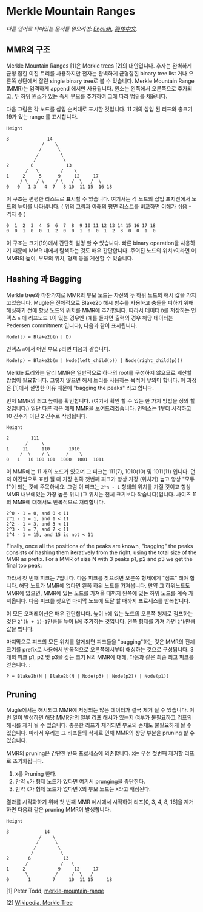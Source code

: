 # Merkle Mountain Ranges

*다른 언어로 되어있는 문서를 읽으려면: [English](../mmr.md), [简体中文](mmr_ZH-CN.md).*

## MMR의 구조

Merkle Mountain Ranges [1]은 Merkle trees [2]의 대안입니다. 후자는 완벽하게 균형 잡힌 이진 트리를 사용하지만 전자는 완벽하게 균형잡힌 binary tree list 거나 오른쪽 상단에서 잘린 single binary tree로 볼 수 있습니다. Merkle Mountain Range (MMR)는 엄격하게 append 에서만 사용됩니다. 원소는 왼쪽에서 오른쪽으로 추가되고, 두 하위 원소가 있는 즉시 부모를 추가하여 그에 따라 범위를 채웁니다.

다음 그림은 각 노드를 삽입 순서대로 표시한 것입니다. 11 개의 삽입 된 리프와 총크기 19가 있는 range 를 표시합니다.

```
Height

3              14
             /    \
            /      \
           /        \
          /          \
2        6            13
       /   \        /    \
1     2     5      9     12     17
     / \   / \    / \   /  \   /  \
0   0   1 3   4  7   8 10  11 15  16 18
```

이 구조는 편평한 리스트로 표시할 수 있습니다. 여기서는 각 노드의 삽입 포지션에서 노드의 높이를 나타냅니다. ( 위의 그림과 아래의 평면 리스트를 비교하면 이해가 쉬움 - 역자 주 )

```
0  1  2  3  4  5  6  7  8  9 10 11 12 13 14 15 16 17 18
0  0  1  0  0  1  2  0  0  1  0  0  1  2  3  0  0  1  0
```

이 구조는 크기(19)에서 간단히 설명 할 수 있습니다. 빠른 binary operation을 사용하기 때문에 MMR 내에서 탐색하는 것도 매우 간단합니다. 주어진 노드의 위치`n`이라면 이 MMR의 높이, 부모의 위치, 형제 등을 계산할 수 있습니다.

## Hashing 과 Bagging

Merkle tree와 마찬가지로 MMR의 부모 노드는 자신의 두 하위 노드의 해시 값을 가지고있습니다. Mugle은 전체적으로 Blake2b 해시 함수를 사용하고 충돌을 피하기 위해 해싱하기 전에 항상 노드의 위치를 ​​MMR에 추가합니다. 따라서 데이터 `D`를 저장하는 인덱스 ​`n` 에 리프노드 `l`이 있는 경우엔  (예를 들자면 출력의 경우 해당 데이터는 Pedersen commitment 입니다), 다음과 같이 표시됩니다.

```
Node(l) = Blake2b(n | D)
```

인덱스 `m`에서 어떤 부모 `p`라면 다음과 같습니다.

```
Node(p) = Blake2b(m | Node(left_child(p)) | Node(right_child(p)))
```

Merkle 트리와는 달리 MMR은 일반적으로 하나의 root를 구성하지 않으므로 계산할 방법이 필요합니다. 그렇지 않으면 해시 트리를 사용하는 목적이 무의미 합니다. 이 과정은 [1]에서 설명한 이유 때문에 "bagging the peaks" 라고 합니다.

먼저 MMR의 최고 높이를 확인합니다. (여기서 확인 할 수 있는 한 가지 방법을 정의 할 것입니다.) 일단 다른 작은 예제 MMR을 보여드리겠습니다. 인덱스는 1부터 시작하고 10 진수가 아닌 2 진수로 작성됩니다.

```
Height

2        111
       /     \
1     11     110       1010
     /  \    / \      /    \
0   1   10 100 101  1000  1001  1011
```

이 MMR에는 11 개의 노드가 있으며 그 피크는 111(7), 1010(10) 및 1011(11) 입니다. 먼저 이진법으로 표현 될 때 가장 왼쪽 첫번째 피크가 항상 가장 (위치가) 높고 항상 "모두 1"이 되는 것에 주목하세요. 그럼 이 피크는 `2^n - 1` 형태의 위치를 ​​가질 것이고 항상 MMR 내부에있는 가장 높은 위치 (그 위치는 전체 크기보다 작습니다)입니다. 사이즈 11의 MMR에 대해서도 반복적으로 처리합니다.

```
2^0 - 1 = 0, and 0 < 11
2^1 - 1 = 1, and 1 < 11
2^2 - 1 = 3, and 3 < 11
2^3 - 1 = 7, and 7 < 11
2^4 - 1 = 15, and 15 is not < 11
```

Finally, once all the positions of the peaks are known, "bagging" the peaks
consists of hashing them iteratively from the right, using the total size of
the MMR as prefix. For a MMR of size N with 3 peaks p1, p2 and p3 we get the
final top peak:

따라서 첫 번째 피크는 7입니다. 다음 피크를 찾으려면 오른쪽 형제에게 "점프" 해야 합니다. 해당 노드가 MMR에 없다면 왼쪽 하위 노드를 가져옵니다. 만약 그 하위노드도 MMR에 없으면, MMR에 있는 노드를 가져올 때까지 왼쪽에 있는 하위 노드를 계속 가져옵니다. 다음 피크를 찾으면 마지막 노드에 도달 할 때까지 프로세스를 반복합니다.

이 모든 오퍼레이션은 매우 간단합니다. 높이 `h`에 있는 노드의 오른쪽 형제로 점프하는 것은 `2^(h + 1)-1`만큼을 높이 `h`에 추가하는 것입니다. 왼쪽 형제를 가져 가면 `2^h`만큼 값을 뺍니다.

마지막으로 피크의 모든 위치를 알게되면 피크들을 "bagging"하는 것은 MMR의 전체 크기를 prefix로 사용해서 반복적으로 오른쪽에서부터 해싱하는 것으로 구성됩니다. 3 개의 피크 p1, p2 및 p3을 갖는 크기 N의 MMR에 대해, 다음과 같은 최종 최고 피크를 얻습니다. :


```
P = Blake2b(N | Blake2b(N | Node(p3) | Node(p2)) | Node(p1))
```

## Pruning

Mugle에서는 해시되고 MMR에 저장되는 많은 데이터가 결국 제거 될 수 있습니다. 이런 일이 발생하면 해당 MMR안의 일부 리프 해시가 있는지 여부가 불필요하고 리프의 해시를 제거 될 수 있습니다. 충분한 리프가 제거되면 부모의 존재도 불필요하게 될 수 있습니다. 따라서 우리는 그 리프들의 삭제로 인해 MMR의 상당 부분을 pruning 할 수 있습니다.

MMR의 pruning은 간단한 반복 프로세스에 의존합니다. `X`는 우선 첫번째 제거할 리프로 초기화됩니다.

1. `X`를 Pruning 한다.
1. 만약 `x`가 형제 노드가 있다면 여기서 prunging을 중단한다.
1. 만약 `X`가 형제 노드가 없다면 `X`의 부모 노드는 `X`라고 배정된다.

결과를 시각화하기 위해 첫 번째 MMR 예시에서 시작하여 리프[0, 3, 4, 8, 16]을 제거하면 다음과 같은 pruning MMR이 발생합니다.


```
Height

3             14
            /    \
           /      \
          /        \
         /          \
2       6            13
       /            /   \
1     2            9     12     17
       \          /     /  \   /
0       1        7     10  11 15     18
```

[1] Peter Todd, [merkle-mountain-range](https://github.com/opentimestamps/opentimestamps-server/blob/master/doc/merkle-mountain-range.md)

[2] [Wikipedia, Merkle Tree](https://en.wikipedia.org/wiki/Merkle_tree)
